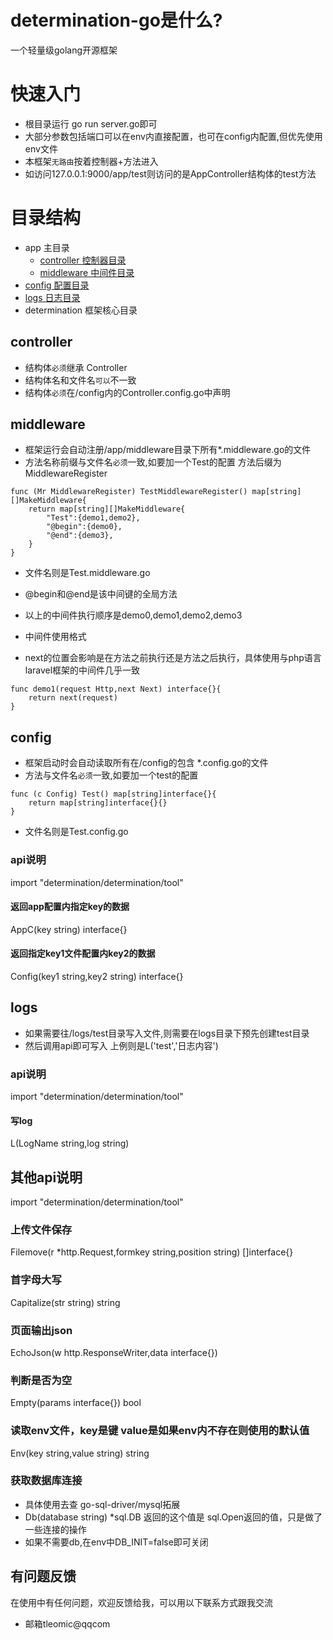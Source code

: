 # determination-go是什么?
一个轻量级golang开源框架

# 快速入门
* 根目录运行 go run server.go即可
* 大部分参数包括端口可以在env内直接配置，也可在config内配置,但优先使用env文件
* 本框架`无路由`按着控制器+方法进入
* 如访问127.0.0.1:9000/app/test则访问的是AppController结构体的test方法

# 目录结构
- app     主目录
   - [controller 控制器目录](#controller) 
   - [middleware 中间件目录](#middleware) 
- [config 配置目录](#config)  
- [logs 日志目录](#logs) 
- determination 框架核心目录

## controller
* 结构体`必须`继承 Controller
* 结构体名和文件名`可以`不一致
* 结构体`必须`在/config内的Controller.config.go中声明

## middleware
* 框架运行会自动注册/app/middleware目录下所有\*.middleware.go的文件
* 方法名称前缀与文件名`必须`一致,如要加一个Test的配置 方法后缀为MiddlewareRegister

```golang
func (Mr MiddlewareRegister) TestMiddlewareRegister() map[string][]MakeMiddleware{
	return map[string][]MakeMiddleware{
		"Test":{demo1,demo2},
		"@begin":{demo0},
		"@end":{demo3},
	}
}
```

* 文件名则是Test.middleware.go
* @begin和@end是该中间键的全局方法
* 以上的中间件执行顺序是demo0,demo1,demo2,demo3

* 中间件使用格式
* next的位置会影响是在方法之前执行还是方法之后执行，具体使用与php语言laravel框架的中间件几乎一致

```golang
func demo1(request Http,next Next) interface{}{
	return next(request)
}
```

## config
* 框架启动时会自动读取所有在/config的包含 \*.config.go的文件
* 方法与文件名`必须`一致,如要加一个test的配置

```golang
func (c Config) Test() map[string]interface{}{
	return map[string]interface{}{}
}
```

* 文件名则是Test.config.go

### api说明
import "determination/determination/tool"

#### 返回app配置内指定key的数据
AppC(key string) interface{}

#### 返回指定key1文件配置内key2的数据
Config(key1 string,key2 string) interface{}

## logs
* 如果需要往/logs/test目录写入文件,则需要在logs目录下预先创建test目录
* 然后调用api即可写入 上例则是L('test','日志内容')

### api说明
import "determination/determination/tool"

#### 写log

L(LogName string,log string)

## 其他api说明

import "determination/determination/tool"

### 上传文件保存
Filemove(r \*http.Request,formkey string,position string) []interface{}

### 首字母大写
Capitalize(str string) string 

### 页面输出json
EchoJson(w http.ResponseWriter,data interface{})

### 判断是否为空
Empty(params interface{}) bool

### 读取env文件，key是键 value是如果env内不存在则使用的默认值
Env(key string,value string) string

### 获取数据库连接 
* 具体使用去查 go-sql-driver/mysql拓展
* Db(database string) \*sql.DB  返回的这个值是 sql.Open返回的值，只是做了一些连接的操作
* 如果不需要db,在env中DB_INIT=false即可关闭

## 有问题反馈
在使用中有任何问题，欢迎反馈给我，可以用以下联系方式跟我交流

* 邮箱tleomic@qqcom

